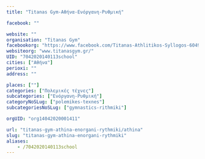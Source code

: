 ```yaml
---
title: "Titanas Gym-Αθήνα-Ενόργανη-Ρυθμική"

facebook: ""

website: ""
organisation: "Titanas Gym"
facebookorg: "https://www.facebook.com/Titanas-Athlitikos-Syllogos-604969459632453/"
websiteorg: "www.titanasgym.gr/"
UID: "7042020140113school"
cities: ["Αθήνα"]
perioxi: ""
address: ""

places: [""]
categories: ["Πολεμικές τέχνες"]
subcategories: ["Ενόργανη-Ρυθμική"]
categoryNoSLug: ["polemikes-texnes"]
subcategoriesNoSLug: ["gymnastics-rithmiki"]

orgUID: "org14042020001411"

url: "titanas-gym-athina-enorgani-rythmiki/athina"
slug: "titanas-gym-athina-enorgani-rythmiki"
aliases:
    - /7042020140113school
---
```





